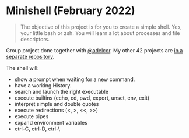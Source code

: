 # Minishell (February 2022)
> The objective of this project is for you to create a simple shell. Yes, your little bash or zsh. You will learn a lot about processes and file descriptors.

Group project done together with [@adelcor](https://github.com/adelcor). My other 42 projects are [in a separate repository](https://github.com/nicolasgasco/42_cursus).

The shell will:
- show a prompt when waiting for a new command.
- have a working History.
- search and launch the right executable
- execute builtins (echo, cd, pwd, export, unset, env, exit)
- interpret simple and double quotes
- execute redirections (<, >, <<, >>)
- execute pipes
- expand environment variables
- ctrl-C, ctrl-D, ctrl-\
